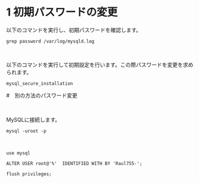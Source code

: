 # 1 初期パスワードの変更

以下のコマンドを実行し、初期パスワードを確認します。

```
grep password /var/log/mysqld.log
```

<br>

以下のコマンドを実行して初期設定を行います。この際パスワードを変更を求められます。

```
mysql_secure_installation
```

#　別の方法のパスワード変更

<br>

MySQLに接続します。

```
mysql -uroot -p
```

<br>


```
use mysql
```


```
ALTER USER root@'%'  IDENTIFIED WITH BY 'Raul755-';
```

```
flush privileges;
```



